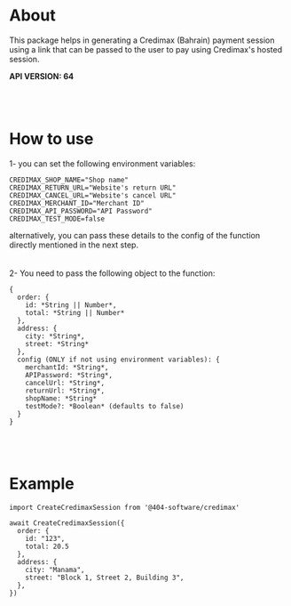 # About

This package helps in generating a Credimax (Bahrain) payment session using a link that can be passed to the user to pay using Credimax's hosted session.

**API VERSION: 64**

<br/><br/>

# How to use

1- you can set the following environment variables:

    CREDIMAX_SHOP_NAME="Shop name"
    CREDIMAX_RETURN_URL="Website's return URL"
    CREDIMAX_CANCEL_URL="Website's cancel URL"
    CREDIMAX_MERCHANT_ID="Merchant ID"
    CREDIMAX_API_PASSWORD="API Password"
    CREDIMAX_TEST_MODE=false

alternatively, you can pass these details to the config of the function directly mentioned in the next step.
<br/><br/><br/>
2- You need to pass the following object to the function:

    {
      order: {
        id: *String || Number*,
        total: *String || Number*
      },
      address: {
        city: *String*,
        street: *String*
      },
      config (ONLY if not using environment variables): {
        merchantId: *String*,
        APIPassword: *String*,
        cancelUrl: *String*,
        returnUrl: *String*,
        shopName: *String*
        testMode?: *Boolean* (defaults to false)
      }
    }

<br/><br/>

# Example

    import CreateCredimaxSession from '@404-software/credimax'

    await CreateCredimaxSession({
      order: {
        id: "123",
        total: 20.5
      },
      address: {
        city: "Manama",
        street: "Block 1, Street 2, Building 3",
      },
    })
